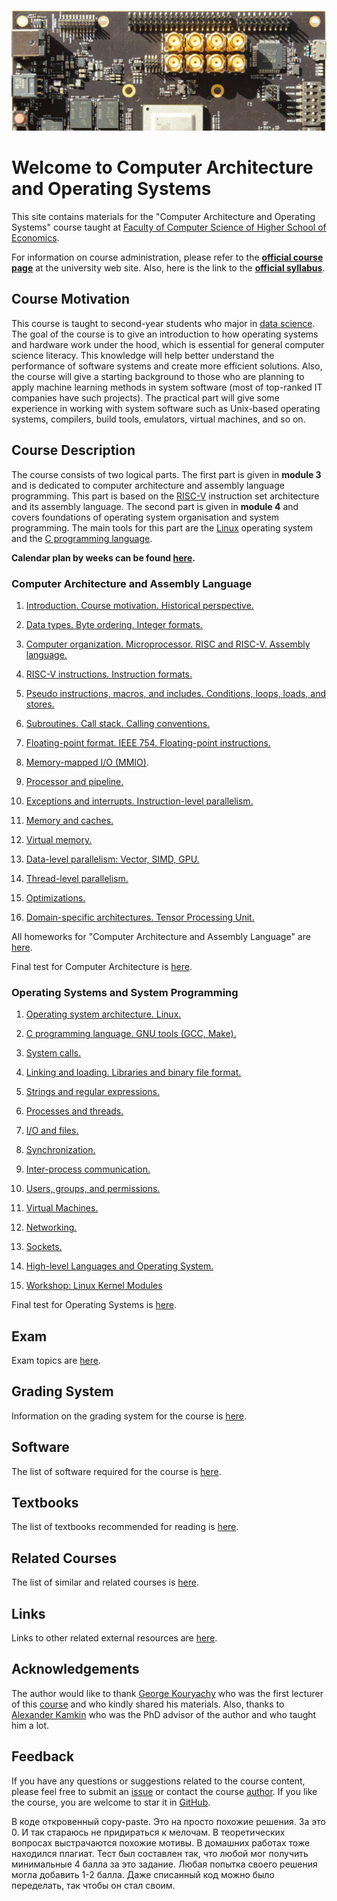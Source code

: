 ![SiFive HiFive Unleashed](images/hifive-unleashed-logo.png)

# Welcome to Computer Architecture and Operating Systems

This site contains materials for the "Computer Architecture and Operating Systems" course taught at
[Faculty of Computer Science of Higher School of Economics](https://cs.hse.ru/en/).

For information on course administration, please refer to the
__[official course page](http://wiki.cs.hse.ru/ACOS_DSBA_2021/2022)__ at the university web site.
Also, here is the link to the __[official syllabus](https://www.hse.ru/edu/courses/476614465)__.

## Course Motivation

This course is taught to second-year students who major in [data science](https://www.hse.ru/en/ba/data/).
The goal of the course is to give an introduction to how operating systems and hardware work under the hood,
which is essential for general computer science literacy.
This knowledge will help better understand the performance of software systems and create more efficient solutions.
Also, the course will give a starting background to those who are planning to apply machine learning methods
in system software (most of top-ranked IT companies have such projects).
The practical part will give some experience in working with system software such as Unix-based operating systems,
compilers, build tools, emulators, virtual machines, and so on. 

## Course Description

The course consists of two logical parts.
The first part is given in __module 3__ and is dedicated to computer architecture and assembly language programming.
This part is based on the [RISC-V](https://en.wikipedia.org/wiki/RISC-V) instruction set architecture
and its assembly language.
The second part is given in __module 4__ and covers foundations of operating system organisation and system programming.
The main tools for this part are the [Linux](https://en.wikipedia.org/wiki/Linux) operating system and
the [C programming language](https://en.wikipedia.org/wiki/C_%28programming_language%29).

__Calendar plan by weeks can be found [here](calendar_2022.md).__

### Computer Architecture and Assembly Language

1. [Introduction. Course motivation. Historical perspective.](part1ca/01_Introduction/lecture.md)

1. [Data types. Byte ordering. Integer formats.](part1ca/02_DataTypes/lecture.md)

1. [Computer organization. Microprocessor. RISC and RISC-V. Assembly language.](part1ca/03_CPU/lecture.md)

1. [RISC-V instructions. Instruction formats.](part1ca/04_Instructions/lecture.md)

1. [Pseudo instructions, macros, and includes. Conditions, loops, loads, and stores.](part1ca/05_MacrosBranchesArrays/lecture.md)

1. [Subroutines. Call stack. Calling conventions.](part1ca/06_CallStack/lecture.md)

1. [Floating-point format. IEEE 754. Floating-point instructions.](part1ca/07_FP/lecture.md)

1. [Memory-mapped I/O (MMIO)](part1ca/08_MMIO/lecture.md).

1. [Processor and pipeline.](part1ca/09_Pipeline/lecture.md)

1. [Exceptions and interrupts. Instruction-level parallelism.](part1ca/10_Exceptions/lecture.md)

1. [Memory and caches.](part1ca/11_Caches/lecture.md)

1. [Virtual memory.](part1ca/12_VM/lecture.md)

1. [Data-level parallelism: Vector, SIMD, GPU.](part1ca/13_DLP/lecture.md)

1. [Thread-level parallelism.](part1ca/14_TLP/lecture.md)

1. [Optimizations.](part1ca/15_Optimize/lecture.md)

1. [Domain-specific architectures. Tensor Processing Unit.](part1ca/16_TPU/lecture.md)

All homeworks for "Computer Architecture and Assembly Language"
are [here](part1ca/Tasks/homeworks.md).

Final test for Computer Architecture is [here](part1ca/final_test.md).

### Operating Systems and System Programming

1. [Operating system architecture. Linux.](part2os/01_OS_Architecture/lecture.md)

1. [C programming language. GNU tools (GCC, Make).](part2os/02_C/lecture.md)

1. [System calls.](part2os/03_SystemCalls/lecture.md)

1. [Linking and loading. Libraries and binary file format.](part2os/04_Linking/lecture.md)

1. [Strings and regular expressions.](part2os/05_Strings/lecture.md)

1. [Processes and threads.](part2os/06_Processes/lecture.md)

1. [I/O and files.](part2os/07_Synch/lecture.md)

1. [Synchronization.](part2os/08_IPC/lecture.md)

1. [Inter-process communication.](part2os/09_IPC/lecture.md)

1. [Users, groups, and permissions.](part2os/10_Permissions/lecture.md)

1. [Virtual Machines.](part2os/11_VM/lecture.md)

1. [Networking.](part2os/12_Networking/lecture.md)

1. [Sockets.](part2os/13_Sockets/lecture.md)

1. [High-level Languages and Operating System.](part2os/14_Python/lecture.md)

1. [Workshop: Linux Kernel Modules](part2os/XX_Linux_Modules/lecture.md)

Final test for Operating Systems is [here](part2os/final_test.md).

## Exam

Exam topics are [here](exam_2020.md).

## Grading System

Information on the grading system for the course is [here](grades.md).

## Software

The list of software required for the course is [here](software.md). 

## Textbooks

The list of textbooks recommended for reading is [here](books.md).

## Related Courses

The list of similar and related courses is [here](courses.md).

## Links

Links to other related external resources are [here](links.md).

## Acknowledgements

The author would like to thank [George Kouryachy](https://uneex.ru/) who was the first lecturer
of this [course](https://uneex.ru/HSE) and who kindly shared his materials.
Also, thanks to [Alexander Kamkin](https://www.hse.ru/org/persons/209608913)
who was the PhD advisor of the author and who taught him a lot.

## Feedback

If you have any questions or suggestions related to the course content, please feel free to submit
an [issue](https://github.com/andrewt0301/hse-acos-course/issues)
or contact the course [author](https://github.com/andrewt0301). 
If you like the course, you are welcome to star it in
[GitHub](https://github.com/andrewt0301/hse-acos-course).

В коде откровенный copy-paste. Это на просто похожие решения. За это 0.
И так стараюсь не придираться к мелочам. В теоретических вопросах выстрачаются похожие мотивы.
В домашних работах тоже находился плагиат.
Тест был составлен так, что любой мог получить минимальные 4 балла за это задание.
Любая попытка своего решения могла добавить 1-2 балла.
Даже списанный код можно было переделать, так чтобы он стал своим.